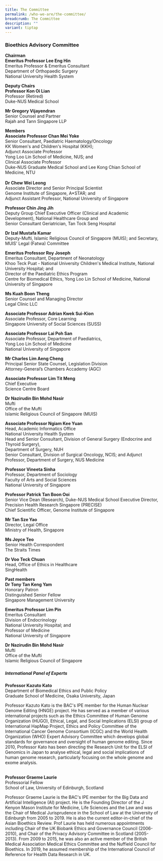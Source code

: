 ```yaml
---
title: The Committee
permalink: /who-we-are/the-committee/
breadcrumb: The Committee
description: ""
variant: tiptap
---
```

<h3><strong>Bioethics Advisory Committee</strong></h3>
<p></p>
<p><strong>Chairman</strong>
<br><strong>Emeritus Professor Lee Eng Hin</strong>
<br>Emeritus Professor &amp; Emeritus Consultant
<br>Department of Orthopaedic Surgery
<br>National University Health System</p>
<p></p>
<p><strong>Deputy Chairs</strong>
<br><strong>Professor Kon Oi Lian</strong>
<br>Professor (Retired)
<br>Duke-NUS Medical School</p>
<p><strong>Mr Gregory Vijayendran</strong>
<br>Senior Counsel and Partner
<br>Rajah and Tann Singapore LLP</p>
<p></p>
<p><strong>Members</strong>
<br><strong>Associate Professor Chan Mei Yoke</strong>
<br>Senior Consultant, Paediatric Haematology/Oncology
<br>KK Women's and Children's Hospital (KKH);
<br>Adjunct Associate Professor
<br>Yong Loo Lin School of Medicine, NUS; and
<br>Clinical Associate Professor
<br>Duke-NUS Graduate Medical School and Lee Kong Chian School of Medicine,
NTU
<br>
<br><strong>Dr Chew Wei Leong</strong>
<br>Associate Director and Senior Principal Scientist
<br>Genome Institute of Singapore, A*STAR; and
<br>Adjunct Assistant Professor, National University of Singapore</p>
<p><strong>Professor Chin Jing Jih</strong>
<br>Deputy Group Chief Executive Officer (Clinical and Academic Development),
National Healthcare Group and
<br>Senior Consultant Geriatrician, Tan Tock Seng Hospital</p>
<p><strong>Dr Izal Mustafa Kamar</strong>
<br>Deputy-Mufti, Islamic Religious Council of Singapore (MUIS); and Secretary,
MUIS’ Legal (Fatwa) Committee</p>
<p><strong>Emeritus Professor Roy Joseph</strong>
<br>Emeritus Consultant, Department of Neonatology
<br>Khoo Teck Puat - National University Children's Medical Institute, National
University Hospital; and
<br>Director of the Paediatric Ethics Program
<br>Centre for Biomedical Ethics, Yong Loo Lin School of Medicine, National
University of Singapore</p>
<p></p>
<p><strong>Ms Kuah Boon Theng</strong>
<br>Senior Counsel and Managing Director
<br>Legal Clinic LLC</p>
<p><strong>Associate Professor Adrian Kwek Sui-Kion</strong>
<br>Associate Professor, Core Learning
<br>Singapore University of Social Sciences (SUSS)</p>
<p><strong>Associate Professor Lai Poh San</strong>
<br>Associate Professor, Department of Paediatrics,
<br>Yong Loo Lin School of Medicine
<br>National University of Singapore
<br>
</p>
<p><strong>Mr Charles Lim Aeng Cheng</strong>
<br>Principal Senior State Counsel, Legislation Division
<br>Attorney-General’s Chambers Accademy (AGC)</p>
<p><strong>Associate Professor Lim Tit Meng</strong>
<br>Chief Executive
<br>Science Centre Board</p>
<p><strong>Dr Nazirudin Bin Mohd Nasir</strong>
<br>Mufti
<br>Office of the Mufti
<br>Islamic Religious Council of Singapore (MUIS)</p>
<p><strong>Associate Professor Ngiam Kee Yuan</strong>
<br>Head, Academic Informatics Office
<br>National University Health System
<br>Head and Senior Consultant, Division of General Surgery (Endocrine and
Thyroid Surgery),
<br>Department of Surgery, NUH
<br>Senior Consultant, Division of Surgical Oncology, NCIS; and Adjunct Professor,
Department of Surgery, NUS Medicine</p>
<p><strong>Professor Vineeta Sinha</strong>
<br>Professor, Department of Sociology
<br>Faculty of Arts and Social Sciences
<br>National University of Singapore</p>
<p><strong>Professor Patrick Tan Boon Ooi</strong>
<br>Senior Vice Dean (Research), Duke-NUS Medical School Executive Director,
Precision Health Research Singapore (PRECISE)
<br>Chief Scientific Officer, Genome Institute of Singapore</p>
<p><strong>Mr Tan Sze Yao</strong>
<br>Director, Legal Office
<br>Ministry of Health, Singapore
<br>
</p>
<p><strong>Ms Joyce Teo</strong>
<br>Senior Health Correspondent
<br>The Straits Times
<br>
</p>
<p><strong>Dr Voo Teck Chuan</strong>
<br>Head, Office of Ethics in Healthcare
<br>SingHealth</p>
<p></p>
<p><strong>Past members</strong>
<br><strong>Dr Tony Tan Keng Yam</strong>
<br>Honorary Patron
<br>Distinguished Senior Fellow
<br>Singapore Management University</p>
<p><strong>Emeritus Professor Lim Pin</strong>
<br>Emeritus Consultant
<br>Division of Endocrinology
<br>National University Hospital; and
<br>Professor of Medicine
<br>National University of Singapore
<br>
</p>
<p><strong>Dr Nazirudin Bin Mohd Nasir</strong>
<br>Mufti
<br>Office of the Mufti
<br>Islamic Religious Council of Singapore</p>
<p></p>
<p></p>
<h5></h5>
<h5><strong>International Panel of Experts</strong></h5>
<p><strong>Professor Kazuto Kato</strong>
<br>Department of Biomedical Ethics and Public Policy
<br>Graduate School of Medicine, Osaka University, Japan</p>
<p>Professor Kazuto Kato is the BAC's IPE member for the Human Nuclear Genome
Editing (HNGE) project. He has served as a member of various international
projects such as the Ethics Committee of Human Genome Organization (HUGO),
Ethical, Legal, and Social Implications (ELSI) group of International HapMap
Project, Ethics and Policy Committee of the International Cancer Genome
Consortium (ICGC) and the World Health Organization (WHO) Expert Advisory
Committee which develops global standards for governance and oversight
of human genome editing. Since 2010, Professor Kato has been directing
the Research Unit for the ELSI of Genomics in Japan to analyse ethical,
legal and social implications of human genome research, particularly focusing
on the whole genome and exome analysis.
<br>
<br>
</p>
<p><strong>Professor Graeme Laurie</strong>
<br>Professorial Fellow
<br>School of Law, University of Edinburgh, Scotland</p>
<p>Professor Graeme Laurie is the BAC's IPE member for the Big Data and Artificial
Intelligence (AI) project. He is the Founding Director of the J Kenyon
Mason Institute for Medicine, Life Sciences and the Law and was the Chair
of Medical Jurisprudence in the School of Law at the University of Edinburgh
from 2005 to 2019. He is also the current editor-in-chief of the Asian
Bioethics Review. Prof Laurie has held numerous appointments including
Chair of the UK Biobank Ethics and Governance Council (2006-2010), and
Chair of the Privacy Advisory Committee in Scotland (2005-2013). From 2009
to 2015, he was also an active member of the British Medical Association
Medical Ethics Committee and the Nuffield Council for Bioethics. In 2019,
he assumed membership of the International Council of Reference for Health
Data Research in UK.</p>